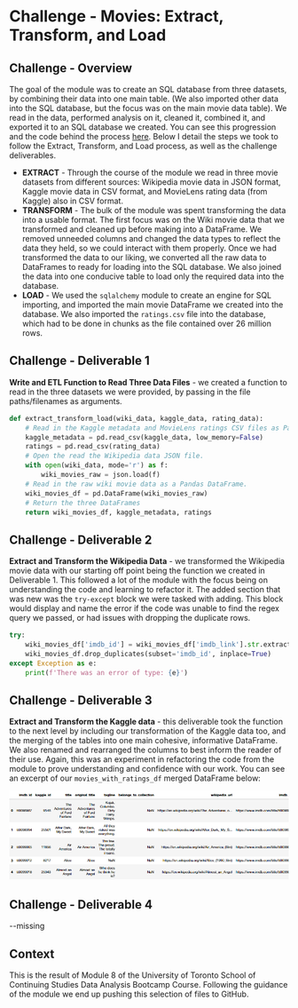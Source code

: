 # Challenge - Movies: Extract, Transform, and Load

## Challenge - Overview

The goal of the module was to create an SQL database from three datasets, by combining their data into one main table. (We also imported other data into the SQL database, but the focus was on the main movie data table). We read in the data, performed analysis on it, cleaned it, combined it, and exported it to an SQL database we created. You can see this progression and the code behind the process [here](MODULE_data_analysis.ipynb). Below I detail the steps we took to follow the Extract, Transform, and Load process, as well as the challenge deliverables.

- **EXTRACT** - Through the course of the module we read in three movie datasets from different sources: Wikipedia movie data in JSON format, Kaggle movie data in CSV format, and MovieLens rating data (from Kaggle) also in CSV format.
- **TRANSFORM** - The bulk of the module was spent transforming the data into a usable format. The first focus was on the Wiki movie data that we transformed and cleaned up before making into a DataFrame. We removed unneeded columns and changed the data types to reflect the data they held, so we could interact with them properly. Once we had transformed the data to our liking, we converted all the raw data to DataFrames to ready for loading into the SQL database. We also joined the data into one conducive table to load only the required data into the database.
- **LOAD** - We used the `sqlalchemy` module to create an engine for SQL importing, and imported the main movie DataFrame we created into the database. We also imported the `ratings.csv` file into the database, which had to be done in chunks as the file contained over 26 million rows.

## Challenge - Deliverable 1

**Write and ETL Function to Read Three Data Files** - we created a function to read in the three datasets we were provided, by passing in the file paths/filenames as arguments.

```py
def extract_transform_load(wiki_data, kaggle_data, rating_data):
    # Read in the Kaggle metadata and MovieLens ratings CSV files as Pandas DataFrames.
    kaggle_metadata = pd.read_csv(kaggle_data, low_memory=False)
    ratings = pd.read_csv(rating_data)
    # Open the read the Wikipedia data JSON file.
    with open(wiki_data, mode='r') as f:
        wiki_movies_raw = json.load(f)
    # Read in the raw wiki movie data as a Pandas DataFrame.
    wiki_movies_df = pd.DataFrame(wiki_movies_raw)
    # Return the three DataFrames
    return wiki_movies_df, kaggle_metadata, ratings
```

## Challenge - Deliverable 2

**Extract and Transform the Wikipedia Data** - we transformed the Wikipedia movie data with our starting off point being the function we created in Deliverable 1. This followed a lot of the module with the focus being on understanding the code and learning to refactor it. The added section that was new was the `try-except` block we were tasked with adding. This block would display and name the error if the code was unable to find the regex query we passed, or had issues with dropping the duplicate rows.

```py
try:
    wiki_movies_df['imdb_id'] = wiki_movies_df['imdb_link'].str.extract(r'(tt\d{7})')
    wiki_movies_df.drop_duplicates(subset='imdb_id', inplace=True)        
except Exception as e:
    print(f'There was an error of type: {e}')
```

## Challenge - Deliverable 3

**Extract and Transform the Kaggle data** - this deliverable took the function to the next level by including our transformation of the Kaggle data too, and the merging of the tables into one main cohesive, informative DataFrame. We also renamed and rearranged the columns to best inform the reader of their use. Again, this was an experiment in refactoring the code from the module to prove understanding and confidence with our work. You can see an excerpt of our `movies_with_ratings_df` merged DataFrame below:

![Movie Data with Ratings DataFrame](Images/movies_with_ratings_df.png)

## Challenge - Deliverable 4

--missing

## Context

This is the result of Module 8 of the University of Toronto School of Continuing Studies Data Analysis Bootcamp Course. Following the guidance of the module we end up pushing this selection of files to GitHub.

